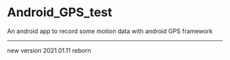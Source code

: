 # Android_GPS_test
An android app to record some motion data with android GPS framework

----

new version 2021.01.11 reborn